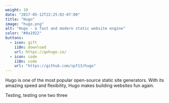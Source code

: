 ```yaml
---
weight: 10
date: "2017-05-12T22:25:02-07:00"
title: "Hugo"
image: "hugo.png"
alt: "Hugo - a fast and modern static website engine"
color: "#0a1922"
buttons:
  - icon: gift 
    i18n: download 
    url: https://gohugo.io/
  - icon: code
    i18n: code
    url: "https://github.com/spf13/hugo"
---
```


Hugo is one of the most popular open-source static site generators. 
With its amazing speed and flexibility, Hugo makes building websites fun again.

Testing, testing one two three